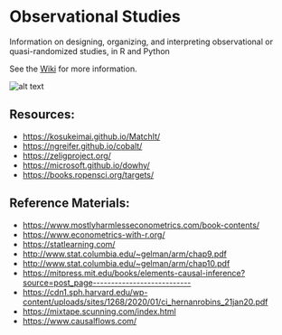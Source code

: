 # Observational Studies

Information on designing, organizing, and interpreting observational or quasi-randomized studies, in R and Python

See the [Wiki](https://github.com/ZackLarsen/Observational_studies/wiki) for more information.

![alt text](https://www.fairfaxstatic.com.au/content/dam/images/g/o/f/8/v/3/image.related.articleLeadwide.620x349.gof8ed.png/1462159682926.png)

## Resources:
* https://kosukeimai.github.io/MatchIt/
* https://ngreifer.github.io/cobalt/
* https://zeligproject.org/
* https://microsoft.github.io/dowhy/
* https://books.ropensci.org/targets/

## Reference Materials:
* https://www.mostlyharmlesseconometrics.com/book-contents/
* https://www.econometrics-with-r.org/
* https://statlearning.com/
* http://www.stat.columbia.edu/~gelman/arm/chap9.pdf
* http://www.stat.columbia.edu/~gelman/arm/chap10.pdf
* https://mitpress.mit.edu/books/elements-causal-inference?source=post_page---------------------------
* https://cdn1.sph.harvard.edu/wp-content/uploads/sites/1268/2020/01/ci_hernanrobins_21jan20.pdf
* https://mixtape.scunning.com/index.html
* https://www.causalflows.com/
